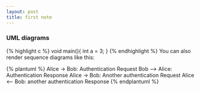 ```yaml
---
layout: post
title: first note
---
```


### UML diagrams
{% highlight c %}
void main(){
	int a = 3;
}
{% endhighlight %}
You can also render sequence diagrams like this:


{% plantuml %}
Alice -> Bob: Authentication Request
Bob --> Alice: Authentication Response
Alice -> Bob: Another authentication Request
Alice <-- Bob: another authentication Response
{% endplantuml %}


